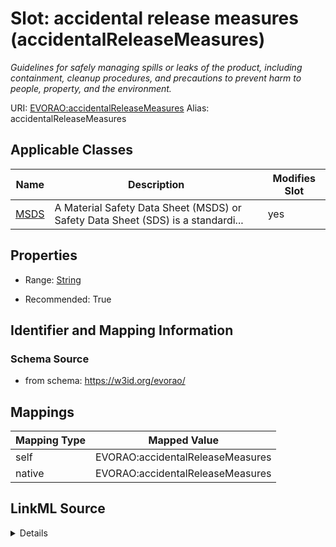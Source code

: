 

# Slot: accidental release measures (accidentalReleaseMeasures) 


_Guidelines for safely managing spills or leaks of the product, including containment, cleanup procedures, and precautions to prevent harm to people, property, and the environment._





URI: [EVORAO:accidentalReleaseMeasures](https://w3id.org/evorao/accidentalReleaseMeasures)
Alias: accidentalReleaseMeasures

<!-- no inheritance hierarchy -->





## Applicable Classes

| Name | Description | Modifies Slot |
| --- | --- | --- |
| [MSDS](MSDS.md) | A Material Safety Data Sheet (MSDS) or Safety Data Sheet (SDS) is a standardi... |  yes  |







## Properties

* Range: [String](String.md)

* Recommended: True





## Identifier and Mapping Information







### Schema Source


* from schema: https://w3id.org/evorao/




## Mappings

| Mapping Type | Mapped Value |
| ---  | ---  |
| self | EVORAO:accidentalReleaseMeasures |
| native | EVORAO:accidentalReleaseMeasures |




## LinkML Source

<details>
```yaml
name: accidentalReleaseMeasures
description: Guidelines for safely managing spills or leaks of the product, including
  containment, cleanup procedures, and precautions to prevent harm to people, property,
  and the environment.
title: accidental release measures
from_schema: https://w3id.org/evorao/
rank: 1000
alias: accidentalReleaseMeasures
domain_of:
- MSDS
range: string
required: false
recommended: true
multivalued: false

```
</details>